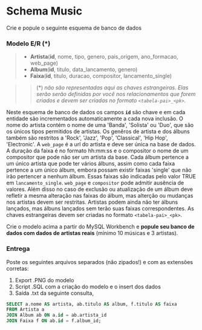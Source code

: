 # Schema Music

Crie e popule o seguinte esquema de banco de dados

### **Modelo E/R** (\*)
> * **Artista**(**id**, nome, tipo, genero, pais_origem, ano_formacao, web_page)
> * **Album**(**id**, titulo, data_lancamento, genero)
> * **Faixa**(**id**, titulo, duracao, compositor, lancamento_single)

>> (\*) *não são representadas aqui as chaves estrangeiras. Elas serão serão definidas por você nos relacionamentos que forem criados e devem ser criadas no formato `<tabela-pai>_<pk>`.*

Neste esquema de banco de dados os campos **`id`** são chave e em cada entidade são incrementados automaticamente a cada nova inclusão. 
O nome do artista contém o nome de uma 'Banda', 'Solista' ou 'Duo', que são os únicos tipos permitidos de artistas. 
Os genêros de artista e dos álbuns também são restritos a 'Rock', 'Jazz', 'Pop', 'Classical', 'Hip Hop', 'Electronic'. A `web_page` é a url do artista
e deve ser única na base de dados. A duração da faixa é no formato hh:mm:ss e o compositor o nome de um compositor que pode não ser um artista da base.
Cada álbum pertence a um único artista que pode ter vários álbuns, assim como cada faixa pertence a um único álbum, embora possam existir 
faixas 'single' que não irão pertencer a nenhum álbum. Essas faixas são indicadas pelo valor TRUE em `lancamento_single`. `web_page` e `compositor` pode admitir ausência de valores.
Além disso no caso de exclusão ou atualização de um álbum deve refletir a mesma alteração nas faixas do álbum, mas alterção ou mudanças nos artistas devem ser restritas.
Artistas podem ainda não ter álbuns lançados, mas álbuns lançados sem terão suas faixas correspondentes. As chaves estrangeiras devem ser criadas no formato `<tabela-pai>_<pk>`.

Crie o modelo acima a partir do MySQL Workbench e **popule seu banco de dados com dados de artistas reais** (mínimo 10 músicas e 3 artistas).

### **Entrega**

Poste os seguintes arquivos separados (não zipados!) e com as extensões corretas:

1. Export .PNG do modelo
2. Script .SQL com a criação do modelo e o insert dos dados
3. Saída .txt da seguinte consulta,

```sql
SELECT a.nome AS artista, ab.titulo AS album, f.titulo AS faixa
FROM Artista a
JOIN Album ab ON a.id = ab.artista_id
JOIN Faixa f ON ab.id = f.album_id;
```
